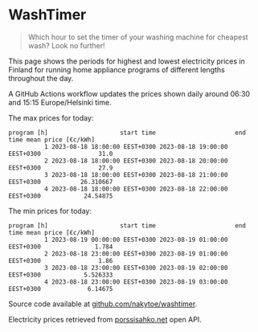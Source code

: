 
# WashTimer

> Which hour to set the timer of your washing machine for cheapest wash? Look no further!

This page shows the periods for highest and lowest electricity prices in Finland 
for running home appliance programs of different lengths throughout the day. 

A GitHub Actions workflow updates the prices shown daily around 06:30 and 15:15 Europe/Helsinki time.

The max prices for today:

	program [h]                    start time                      end time mean price [€c/kWh]
	          1 2023-08-18 18:00:00 EEST+0300 2023-08-18 19:00:00 EEST+0300                31.0
	          2 2023-08-18 18:00:00 EEST+0300 2023-08-18 20:00:00 EEST+0300                27.9
	          3 2023-08-18 18:00:00 EEST+0300 2023-08-18 21:00:00 EEST+0300           26.310667
	          4 2023-08-18 18:00:00 EEST+0300 2023-08-18 22:00:00 EEST+0300            24.54875

The min prices for today:

	program [h]                    start time                      end time mean price [€c/kWh]
	          1 2023-08-19 00:00:00 EEST+0300 2023-08-19 01:00:00 EEST+0300               1.784
	          2 2023-08-18 23:00:00 EEST+0300 2023-08-19 01:00:00 EEST+0300                1.86
	          3 2023-08-18 23:00:00 EEST+0300 2023-08-19 02:00:00 EEST+0300            5.526333
	          4 2023-08-18 23:00:00 EEST+0300 2023-08-19 03:00:00 EEST+0300             6.14675


Source code available at [github.com/nakytoe/washtimer](https://github.com/nakytoe/washtimer).

Electricity prices retrieved from [porssisahko.net](https://porssisahko.net/api) open API.
